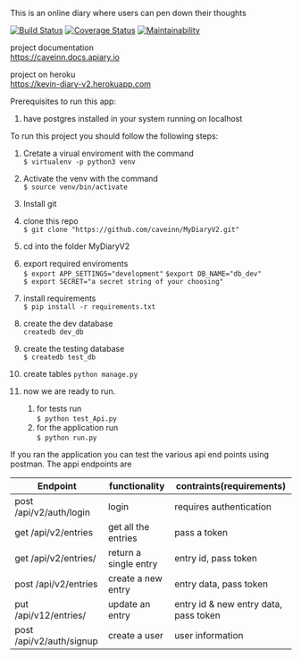 This is an online diary where users can pen down their thoughts


[![Build Status](https://travis-ci.org/caveinn/MyDiaryV2.svg?branch=develop)](https://travis-ci.org/caveinn/MyDiaryV2) 
[![Coverage Status](https://coveralls.io/repos/github/caveinn/MyDiaryV2/badge.svg?branch=ch-refactor-to-tests-159381535)](https://coveralls.io/github/caveinn/MyDiaryV2?branch=ch-refactor-to-tests-159381535)
[![Maintainability](https://api.codeclimate.com/v1/badges/7bfa0b3c076b50e59903/maintainability)](https://codeclimate.com/github/caveinn/MyDiaryV2/maintainability) 

 

project documentation  
https://caveinn.docs.apiary.io  

project on heroku  
https://kevin-diary-v2.herokuapp.com

Prerequisites to run this app:  
   1. have postgres installed in your system running on localhost

To run this project you should follow the following steps:  
1. Cretate  a virual enviroment with the command  
`$ virtualenv -p python3 venv`  

1. Activate the venv with the command     
`$ source venv/bin/activate`

1. Install git  
1. clone this repo  
`$ git clone "https://github.com/caveinn/MyDiaryV2.git"` 
  
1. cd into the folder MyDiaryV2
1. export required enviroments  
	`$ export APP_SETTINGS="development"`
	`$export DB_NAME="db_dev"`  
	`$ export SECRET="a secret string of your choosing"`
1. install requirements      
`$ pip install -r requirements.txt`  
1. create the dev database  
`createdb dev_db`  
1. create the testing database  
`$ createdb test_db`
1. create tables 
`python manage.py`
1. now we are ready to run. 
	1. for tests run  
	`$ python test_Api.py`   
	1. for the application run  
	`$ python run.py`  

If you ran the application you can test the various api end points using postman. The appi endpoints are  

|Endpoint|functionality|contraints(requirements)|
|-------|-------------|----------|
|post /api/v2/auth/login | login |requires authentication |
|get /api/v2/entries| get all the entries| pass a token |
|get /api/v2/entries/<entryid>|return a single entry| entry id, pass token|
|post /api/v2/entries | create a new entry| entry data, pass token|
|put  /api/v12/entries/<entryid> |update an entry| entry id & new entry data, pass token| 
|post /api/v2/auth/signup|create a user|user information|

